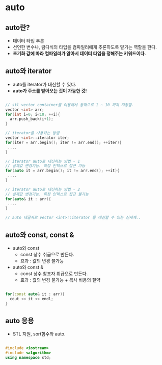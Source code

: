 # auto

## auto란?
  - 데이터 타입 추론
  - 선언한 변수나, 람다식의 타입을 컴파일러에게 추론하도록 맡기는 역할을 한다.
  - **초기화 값에 따라 컴파일러가 알아서 데이터 타입을 정해주는 키워드이다.**

## auto와 iterator
  - auto를 iterator가 대신할 수 있다.
  - **auto가 주소를 받아오는 것이 가능한 것!**
  
```cpp

// stl vector container를 이용해서 동적으로 1 ~ 10 까지 저장함.
vector <int> arr;
for(int i=0; i<10; ++i){
  arr.push_back(i+1);
}

// iterator를 사용하는 방법
vector <int>::iterator iter;
for(iter = arr.begin(); iter != arr.end(); ++iter){
 ....
}

// iterator auto로 대신하는 방법 - 1
// 실제값 변경가능. 특정 인덱스로 접근 가능
for(auto it = arr.begin(); it != arr.end(); ++it){
 ....
}

// iterator auto로 대신하는 방법 - 2
// 실제값 변경가능. 특정 인덱스로 접근 불가능
for(auto& it : arr){
 ....
}

// auto 네글자로 vector <int>::iterator 를 대신할 수 있는 신세계..

```

## auto와 const, const &
  - auto와 const
    - const 상수 취급으로 만든다.
    - 효과 : 값의 변경 불가능
  - auto와 const &
    - const 상수 참조자 취급으로 만든다. 
    - 효과 : 값의 변경 불가능 + 복사 비용의 절약
    
```cpp

for(const auto& it : arr){
  cout << it << endl;
}

```

## auto 응용
  - STL <algorithm> 지원, sort함수와 auto.

```cpp

#include <iostream>
#include <algorithm>
using namespace std;


```
    
    
    
    
    
    
    
    
  